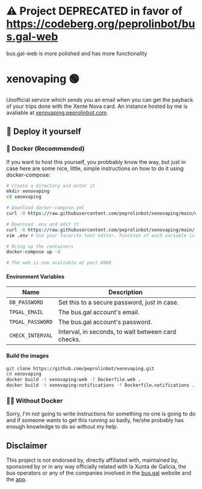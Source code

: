 # ⚠️ Project DEPRECATED in favor of https://codeberg.org/peprolinbot/bus.gal-web
bus.gal-web is more polished and has more functionality

# xenovaping 🟢

Unofficial service which sends you an email when you can get the payback of your trips done with the Xente Nova card. 
An instance hosted by me is avaliable at [xenovaping.peprolinbot.com](https://xenovaping.peprolinbot.com/).

## 🔧 Deploy it yourself

### 🐳 Docker (Recommended)

If you want to host this yourself, you probbably know the way, but just in case here are some nice, little, simple instructions on how to do it using docker-compose:

```bash
# Create a directory and enter it
mkdir xenovaping
cd xenovaping

# Download docker-compose.yml
curl -O https://raw.githubusercontent.com/peprolinbot/xenovaping/main/docker-compose.yml

# Download .env and edit it
curl -O https://raw.githubusercontent.com/peprolinbot/xenovaping/main/.env.example --output .env
vim .env # Use your favorite text editor. Function of each variable is described below

# Bring up the containers
docker-compose up -d

# The web is now avaliable at port 8080
```

#### Environment Variables

| Name              | Description                                        |
|-------------------|----------------------------------------------------|
| `DB_PASSWORD`     | Set this to a secure password, just in case.       |
| `TPGAL_EMAIL`     | The bus.gal account's email.                       |
| `TPGAL_PASSWORD`  | The bus.gal account's password.                    |
| `CHECK_INTERVAL`  | Interval, in seconds, to wait between card checks. |

#### Build the images

```bash
git clone https://github.com/peprolinbot/xenovaping.git
cd xenovaping
docker build -t xenovaping:web -f Dockerfile.web .
docker build -t xenovaping:notifications -f Dockerfile.notifications .
```

### 💪🏻 Without Docker

Sorry, I'm not going to write instructions for something no one is going to do and if someone wants to get this running so badly, he/she probably has enough knowledge to do so without my help.

## Disclaimer

This project is not endorsed by, directly affiliated with, maintained by, sponsored by or in any way officially related with la Xunta de Galicia, the bus operators or any of the companies involved in the [bus.gal](https://www.bus.gal/) website and the [app](https://play.google.com/store/apps/details?id=gal.xunta.transportepublico).
